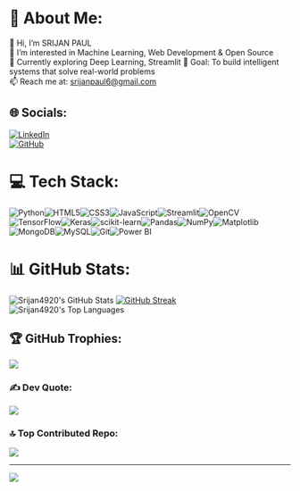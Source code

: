 # 💫 About Me:
👋 Hi, I’m SRIJAN PAUL  
👀 I’m interested in Machine Learning, Web Development & Open Source  
🌱 Currently exploring Deep Learning, Streamlit
🎯 Goal: To build intelligent systems that solve real-world problems  
📫 Reach me at: srijanpaul6@gmail.com

## 🌐 Socials:
[![LinkedIn](https://img.shields.io/badge/LinkedIn-%230077B5.svg?logo=linkedin&logoColor=white)](https://www.linkedin.com/in/srijan-paul-58bb24292/)  
[![GitHub](https://img.shields.io/badge/GitHub-%23121011.svg?logo=github&logoColor=white)](https://github.com/Srijan4920)

# 💻 Tech Stack:
![Python](https://img.shields.io/badge/python-3670A0?style=plastic&logo=python&logoColor=ffdd54)![HTML5](https://img.shields.io/badge/html5-%23E34F26.svg?style=plastic&logo=html5&logoColor=white)![CSS3](https://img.shields.io/badge/css3-%231572B6.svg?style=plastic&logo=css3&logoColor=white)![JavaScript](https://img.shields.io/badge/javascript-%23323330.svg?style=plastic&logo=javascript&logoColor=%23F7DF1E)![Streamlit](https://img.shields.io/badge/streamlit-%23FF4B4B.svg?style=plastic&logo=streamlit&logoColor=white)![OpenCV](https://img.shields.io/badge/opencv-%23white.svg?style=plastic&logo=opencv&logoColor=white)![TensorFlow](https://img.shields.io/badge/TensorFlow-%23FF6F00.svg?style=plastic&logo=TensorFlow&logoColor=white)![Keras](https://img.shields.io/badge/Keras-%23D00000.svg?style=plastic&logo=Keras&logoColor=white)![scikit-learn](https://img.shields.io/badge/scikit--learn-%23F7931E.svg?style=plastic&logo=scikit-learn&logoColor=white)![Pandas](https://img.shields.io/badge/pandas-%23150458.svg?style=plastic&logo=pandas&logoColor=white)![NumPy](https://img.shields.io/badge/numpy-%23013243.svg?style=plastic&logo=numpy&logoColor=white)![Matplotlib](https://img.shields.io/badge/Matplotlib-%23ffffff.svg?style=plastic&logo=Matplotlib&logoColor=black)![MongoDB](https://img.shields.io/badge/MongoDB-%234ea94b.svg?style=plastic&logo=mongodb&logoColor=white)![MySQL](https://img.shields.io/badge/mysql-4479A1.svg?style=plastic&logo=mysql&logoColor=white)![Git](https://img.shields.io/badge/git-%23F05033.svg?style=plastic&logo=git&logoColor=white)![Power BI](https://img.shields.io/badge/Power_BI-F2C811?style=plastic&logo=powerbi&logoColor=black)


# 📊 GitHub Stats:
![Srijan4920's GitHub Stats](https://github-readme-stats.vercel.app/api?username=Srijan4920&theme=neon&hide_border=true&include_all_commits=true&count_private=true)
[![GitHub Streak](https://github-readme-streak-stats.herokuapp.com?user=Srijan4920&theme=neon&hide_border=true&mode=weekly)](https://git.io/streak-stats)
![Srijan4920's Top Languages](https://github-readme-stats.vercel.app/api/top-langs/?username=Srijan4920&theme=neon&hide_border=true&layout=compact)



## 🏆 GitHub Trophies:
![](https://github-profile-trophy.vercel.app/?username=Srijan4920&theme=tokyonight&no-frame=true&margin-w=4)

### ✍️ Dev Quote:
![](https://quotes-github-readme.vercel.app/api?type=horizontal&theme=light)

### 🔝 Top Contributed Repo:
![](https://github-contributor-stats.vercel.app/api?username=Srijan4920&limit=5&theme=neon&combine_all_yearly_contributions=true)

---
[![](https://visitcount.itsvg.in/api?id=srijanpaul&icon=8&color=6)](https://visitcount.itsvg.in)

<!-- Designed using GPRM (https://gprm.itsvg.in) -->
